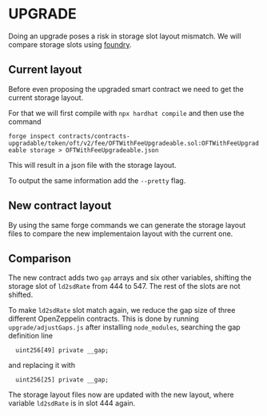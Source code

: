 # UPGRADE

Doing an upgrade poses a risk in storage slot layout mismatch. We will compare storage slots using [foundry](https://book.getfoundry.sh/getting-started/installation).

## Current layout

Before even proposing the upgraded smart contract we need to get the current storage layout.

For that we will first compile with ```npx hardhat compile``` and then use the command

```forge inspect contracts/contracts-upgradable/token/oft/v2/fee/OFTWithFeeUpgradeable.sol:OFTWithFeeUpgradeable storage > OFTWithFeeUpgradeable.json```

This will result in a json file with the storage layout.

To output the same information add the ```--pretty``` flag.

## New contract layout

By using the same forge commands we can generate the storage layout files to compare the new implementaion layout with the current one.

## Comparison

The new contract adds two ```gap``` arrays and six other variables, shifting the storage slot of ```ld2sdRate``` from 444 to 547. The rest of the slots are not shifted.

To make ```ld2sdRate``` slot match again, we reduce the gap size of three different OpenZeppelin contracts. This is done by running ```upgrade/adjustGaps.js``` after installing ```node_modules```, searching the gap definition line

```solidity
  uint256[49] private __gap;
```

and replacing it with

```solidity
  uint256[25] private __gap;
```

The storage layout files now are updated with the new layout, where variable ```ld2sdRate``` is in slot 444 again.